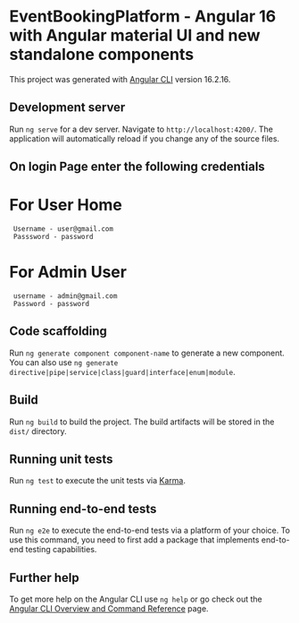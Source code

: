 # EventBookingPlatform  - Angular 16 with Angular material UI and new standalone components

This project was generated with [Angular CLI](https://github.com/angular/angular-cli) version 16.2.16.



## Development server

Run `ng serve` for a dev server. Navigate to `http://localhost:4200/`. The application will automatically reload if you change any of the source files.

## On login Page enter the following credentials
# For User Home
     Username - user@gmail.com
     Passsword - password
# For Admin User
     username - admin@gmail.com
     Password - password

## Code scaffolding

Run `ng generate component component-name` to generate a new component. You can also use `ng generate directive|pipe|service|class|guard|interface|enum|module`.

## Build

Run `ng build` to build the project. The build artifacts will be stored in the `dist/` directory.

## Running unit tests

Run `ng test` to execute the unit tests via [Karma](https://karma-runner.github.io).

## Running end-to-end tests

Run `ng e2e` to execute the end-to-end tests via a platform of your choice. To use this command, you need to first add a package that implements end-to-end testing capabilities.

## Further help

To get more help on the Angular CLI use `ng help` or go check out the [Angular CLI Overview and Command Reference](https://angular.io/cli) page.
